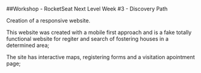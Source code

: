 ##Workshop - RocketSeat Next Level Week #3 - Discovery Path

Creation of a responsive website.

This website was created with a mobile first approach and is a fake totally functional website for regiter and search of fostering houses in a determined area;

The site has interactive maps, registering forms and a visitation apointment page;
